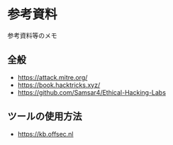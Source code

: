 # 参考資料
参考資料等のメモ

## 全般
* https://attack.mitre.org/
* https://book.hacktricks.xyz/
* https://github.com/Samsar4/Ethical-Hacking-Labs

## ツールの使用方法
* https://kb.offsec.nl